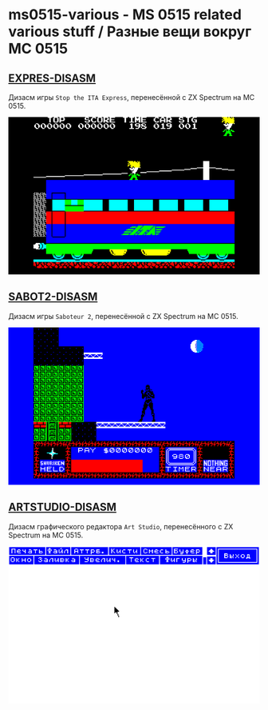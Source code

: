 ﻿# ms0515-various - MS 0515 related various stuff / Разные вещи вокруг МС 0515


## [EXPRES-DISASM](EXPRES-DISASM)

Дизасм игры `Stop the ITA Express`, перенесённой с ZX Spectrum на МС 0515.

![](EXPRES-DISASM/ms0515-gameplay.png)


## [SABOT2-DISASM](SABOT2-DISASM)

Дизасм игры `Saboteur 2`, перенесённой с ZX Spectrum на МС 0515.

![](SABOT2-DISASM/screen-stand.png)


## [ARTSTUDIO-DISASM](ARTSTUDIO-DISASM)

Дизасм графического редактора `Art Studio`, перенесённого с ZX Spectrum на МС 0515.

![](ARTSTUDIO-DISASM/screen-empty.png)

